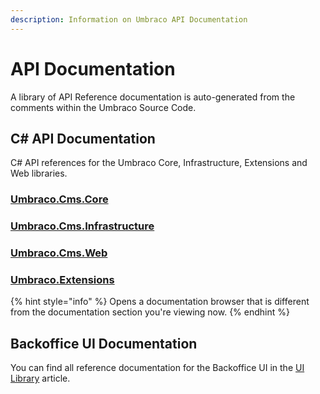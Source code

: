 ```yaml
---
description: Information on Umbraco API Documentation
---
```


# API Documentation

A library of API Reference documentation is auto-generated from the comments within the Umbraco Source Code.

## C# API Documentation

C# API references for the Umbraco Core, Infrastructure, Extensions and Web libraries.

### [Umbraco.Cms.Core](https://apidocs.umbraco.com/v15/csharp/api/Umbraco.Cms.Core.html)

### [Umbraco.Cms.Infrastructure](https://apidocs.umbraco.com/v15/csharp/api/Umbraco.Cms.Infrastructure.html)

### [Umbraco.Cms.Web](https://apidocs.umbraco.com/v15/csharp/api/Umbraco.Cms.Web.Common.html)

### [Umbraco.Extensions](https://apidocs.umbraco.com/v15/csharp/api/Umbraco.Extensions.html)

{% hint style="info" %}
Opens a documentation browser that is different from the documentation section you're viewing now.
{% endhint %}

## Backoffice UI Documentation

You can find all reference documentation for the Backoffice UI in the [UI Library](../customizing/ui-library.md) article.
